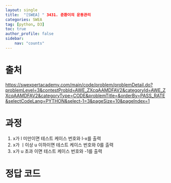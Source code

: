 ```yaml
---
layout: single
title:  "[SWEA] " 3431. 준환이의 운동관리
categories: SWEA
tag: [python, D3]
toc: true
author_profile: false
sidebar:
    nav: "counts"
---
```


# 출처
<https://swexpertacademy.com/main/code/problem/problemDetail.do?problemLevel=3&contestProbId=AWE_ZXcqAAMDFAV2&categoryId=AWE_ZXcqAAMDFAV2&categoryType=CODE&problemTitle=&orderBy=PASS_RATE&selectCodeLang=PYTHON&select-1=3&pageSize=10&pageIndex=1>

  
  
# 과정
1. x가 l 미만이면 테스트 케이스 번호와 l-x를 출력
2. x가 ㅣ이상 u 이하이면 테스트 케이스 번호와 0를 출력
3. x가 u 초과 이면 테스트 케이스 번호와 -1를 출력

# 정답 코드
<script src="https://gist.github.com/kghees/f9ed217f86da0764a5ae8b5cb8abcf17.js"></script>
  
    
